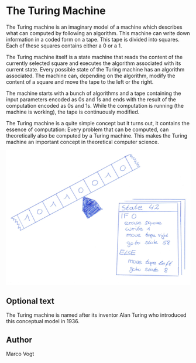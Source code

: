 <!-- BEGIN TITLE -->
# The Turing Machine
<!-- END TITLE -->

<!-- BEGIN BODY -->
The Turing machine is an imaginary model of a machine which describes what can computed by following an algorithm. This machine can write down information in a coded form on a tape. This tape is divided into squares. Each of these squares contains either a 0 or a 1. 

The Turing machine itself is a state machine that reads the content of the currently selected square and executes the algorithm associated with its current state. Every possible state of the Turing machine has an algorithm associated. The machine can, depending on the algorithm, modify the content of a square and move the tape to the left or the right.

The machine starts with a bunch of algorithms and a tape containing the input parameters encoded as 0s and 1s and ends with the result of the computation encoded as 0s and 1s. While the computation is running (the machine is working), the tape is continuously modified.

The Turing machine is a quite simple concept but it turns out, it contains the essence of computation: Every problem that can be computed, can theoretically also be computed by a Turing machine. This makes the Turing machine an important concept in theoretical computer science.
<!-- END BODY -->


![Image title](../images/image-019-the-turing-machine.jpg)


## Optional text
<!-- BEGIN OPTIONAL -->
The Turing machine is named after its inventor Alan Turing who introduced this conceptual model in 1936.
<!-- END OPTIONAL -->



## Author
<!-- BEGIN AUTHOR -->
Marco Vogt
<!-- END AUTHOR -->